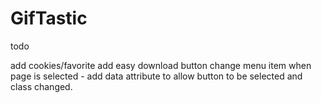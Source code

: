 # GifTastic

todo

add cookies/favorite 
add easy download button
change menu item when page is selected - add data attribute to allow button to be selected and class changed. 